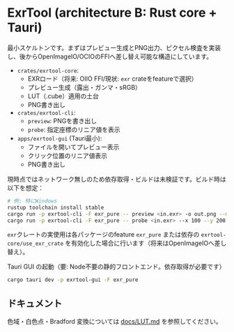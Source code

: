 # ExrTool (architecture B: Rust core + Tauri)

最小スケルトンです。まずはプレビュー生成とPNG出力、ピクセル検査を実装し、後からOpenImageIO/OCIOのFFIへ差し替え可能な構造にしています。

- `crates/exrtool-core`:
  - EXRロード（将来: OIIO FFI/現状: `exr` crateをfeatureで選択）
  - プレビュー生成（露出・ガンマ・sRGB）
  - LUT（.cube）適用の土台
  - PNG書き出し
- `crates/exrtool-cli`:
  - `preview`: PNGを書き出し
  - `probe`: 指定座標のリニア値を表示
- `apps/exrtool-gui` (Tauri最小):
  - ファイルを開いてプレビュー表示
  - クリック位置のリニア値表示
  - PNG書き出し

現時点ではネットワーク無しのため依存取得・ビルドは未検証です。ビルド時は以下を想定：

```bash
# 例: 特にWindows
rustup toolchain install stable
cargo run -p exrtool-cli -F exr_pure -- preview <in.exr> -o out.png --max-size 2048 --exposure 0.0 --gamma 2.2 [--lut foo.cube]
cargo run -p exrtool-cli -F exr_pure -- probe <in.exr> --x 100 --y 200
```

`exr`クレートの実使用は各パッケージのfeature `exr_pure` または依存の `exrtool-core/use_exr_crate` を有効化した場合に行います（将来はOpenImageIOへ差し替え）。

Tauri GUI の起動（要: Node不要の静的フロントエンド。依存取得が必要です）

```bash
cargo tauri dev -p exrtool-gui -F exr_pure
```

## ドキュメント

色域・白色点・Bradford 変換については [docs/LUT.md](docs/LUT.md) を参照してください。
